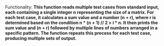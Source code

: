 Functionality: **This function reads multiple test cases from standard input, each containing a single integer n representing the size of a matrix. For each test case, it calculates a sum value and a number (n + r), where r is determined based on the condition n * (n + 1) // 2 > i * n. It then prints the sum value and (n + r) followed by multiple lines of numbers arranged in a specific pattern. The function repeats this process for each test case, producing multiple sets of output.**